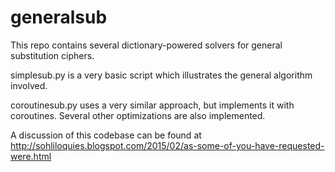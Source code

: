 # generalsub
This repo contains several dictionary-powered solvers for general substitution ciphers.

simplesub.py is a very basic script which illustrates the general algorithm involved.

coroutinesub.py uses a very similar approach, but implements it with coroutines. Several other optimizations are also implemented.

A discussion of this codebase can be found at http://sohliloquies.blogspot.com/2015/02/as-some-of-you-have-requested-were.html
